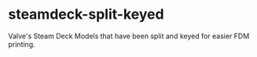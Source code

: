 # steamdeck-split-keyed
Valve's Steam Deck Models that have been split and keyed for easier FDM printing.

